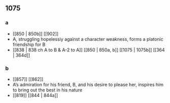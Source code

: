 ## 1075
### a
- [[850 | 850b]] [[902]] 
- A, struggling hopelessiy against a character weakness, forms a platonic friendship for B
- [[838 | 838 ch A to B &amp; A-2 to A]] [[850 | 850a, b]] [[1075 | 1075b]] [[364 | 364d]] 

### b
- [[857]] [[862]] 
- A’s admiration for his friend, B, and his desire to please her, inspires him to bring out the best in his nature
- [[819]] [[844 | 844a]] 

